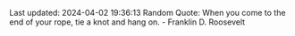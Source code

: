 Last updated: 2024-04-02 19:36:13
Random Quote: When you come to the end of your rope, tie a knot and hang on. - Franklin D. Roosevelt